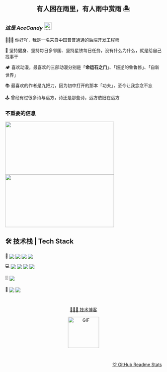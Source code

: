 <h2 align="center">有人困在雨里，有人雨中赏雨 🏝</h2>

### *这是 AceCandy <image src="https://github.com/RoyRao2333/royrao2333/raw/main/assets/68747470733a2f2f71706c7573706963747572652e6f73732d636e2d6265696a696e672e616c6979756e63732e636f6d2f364c6a6a51412f48692e676966.gif" alt="GIF" width="24px" />*

👨🏻‍💻 你好吖，我是一名来自中国普普通通的后端开发工程师

🎯 坚持健身、坚持每日多邻国、坚持星铁每日任务，没有什么为什么，就是给自己找事干

🏕️ 喜欢动漫，最喜欢的三部动漫分别是「**命运石之门**」、「叛逆的鲁鲁修」、「自新世界」

📚 最喜欢的作者是九把刀，因为初中打开的那本「功夫」，至今让我念念不忘

🕹️ 曾经有过很多诗与远方，诗还是那些诗，远方依旧在远方

### 不重要的信息
<div align="left">
<a href="https://github.com/RoyRao2333">
<image src="https://github-readme-stats.zohan.tech/api/top-langs/?username=AceCandy&layout=compact" width="350px" height="170px" />
<image src="https://github-readme-stats.zohan.tech/api?username=AceCandy&include_all_commits=true&count_private=true&show_icons=true&theme=buefy" width="350px" height="170px" />
</a>
</div>


## 🛠 技术栈 | Tech Stack
<div >

💬 <a href="https://www.swift.org/"><image src="https://img.shields.io/static/v1?label=Swift&message=HANDY&style=for-the-badge&labelColor=FFFFFF&logo=swift&color=F05138" align="center" /></a> <a href="https://www.typescriptlang.org/"><image src="https://img.shields.io/static/v1?label=TypeScript&message=HANDY&style=for-the-badge&labelColor=FFFFFF&logo=typescript&color=3178C6" align="center" /></a> <a href="https://www.python.org/"><image src="https://img.shields.io/static/v1?label=Python&message=Familiar&style=for-the-badge&labelColor=FFFFFF&logo=python&color=3776AB" align="center" /></a> <a href="https://kotlinlang.org/"><image src="https://img.shields.io/static/v1?label=Kotlin&message=Familiar&style=for-the-badge&labelColor=FFFFFF&logo=kotlin&color=7F52FF" align="center" /></a>

</div>

<div >

💻 <a href="https://www.swift.org/"><image src="https://img.shields.io/static/v1?label=iOS%2FmacOS&message=handy&style=for-the-badge&labelColor=FFFFFF&logo=swift&color=F05138" align="center" /></a> <a href="https://reactnative.dev/"><image src="https://img.shields.io/static/v1?label=iOS%2FAndroid&message=handy&style=for-the-badge&labelColor=FFFFFF&logo=react&color=61DAFB" align="center" /></a> <a href="https://reactjs.org/"><image src="https://img.shields.io/static/v1?label=Web&message=handy&style=for-the-badge&labelColor=FFFFFF&logo=react&color=61DAFB" align="center" /></a> <a href="https://ktor.io/"><image src="https://img.shields.io/static/v1?label=Server&message=Familiar&style=for-the-badge&labelColor=FFFFFF&logo=kotlin&color=7F52FF" align="center" /></a>

</div>

<div >

🗄 <a href="https://www.mysql.com/"><image src="https://img.shields.io/static/v1?label=MySQL&message=Familiar&style=for-the-badge&labelColor=FFFFFF&logo=mysql&color=4479A1" align="center" /></a>

</div>

<div >

🎨 <a href="https://www.figma.com/"><image src="https://img.shields.io/static/v1?label=Figma&message=Handy&style=for-the-badge&labelColor=FFFFFF&logo=figma&color=F24E1E" align="center" /></a> <a href="https://www.sketch.com/"><image src="https://img.shields.io/static/v1?label=Sketch&message=Handy&style=for-the-badge&labelColor=FFFFFF&logo=sketch&color=F7B500" align="center" /></a>

</div>

&nbsp;

<div align="center">

<a href="https://royrao2333.github.io/blog">🧑🏻‍💻 技术博客</a>

<image src="https://user-images.githubusercontent.com/31413093/187115164-3c1e5a43-64bc-44cd-a145-593a35b53513.GIF" align="center" alt="GIF" height="100px" />

</div>

&nbsp;

<div align="right">

<a href="https://github.com/anuraghazra/github-readme-stats">♡ GitHub Readme Stats</a>

</div>
